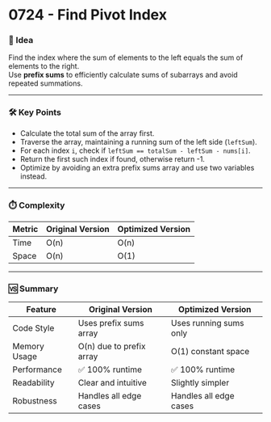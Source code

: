 # 0724 - Find Pivot Index

### 🧠 Idea  
Find the index where the sum of elements to the left equals the sum of elements to the right.  
Use **prefix sums** to efficiently calculate sums of subarrays and avoid repeated summations.

---

### 🛠️ Key Points  
- Calculate the total sum of the array first.
- Traverse the array, maintaining a running sum of the left side (`leftSum`).
- For each index `i`, check if `leftSum == totalSum - leftSum - nums[i]`.
- Return the first such index if found, otherwise return -1.
- Optimize by avoiding an extra prefix sums array and use two variables instead.

---

### ⏱️ Complexity

| Metric     | Original Version | Optimized Version |
|------------|------------------|-------------------|
| Time       | O(n)             | O(n)              |
| Space      | O(n)             | O(1)              |

---

### 🆚 Summary

| Feature         | Original Version          | Optimized Version        |
|------------------|--------------------------|-------------------------|
| Code Style       | Uses prefix sums array    | Uses running sums only   |
| Memory Usage     | O(n) due to prefix array | O(1) constant space      |
| Performance      | ✅ 100% runtime           | ✅ 100% runtime          |
| Readability      | Clear and intuitive      | Slightly simpler         |
| Robustness       | Handles all edge cases    | Handles all edge cases   |
